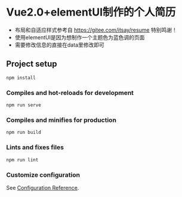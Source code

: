 # Vue2.0+elementUI制作的个人简历

- 布局和自适应样式参考自 https://gitee.com/itsay/resume 特别鸣谢！
- 使用elementUI是因为想制作一个主题色为蓝色调的页面
- 需要修改信息的直接在data里修改即可

## Project setup
```
npm install
```

### Compiles and hot-reloads for development
```
npm run serve
```

### Compiles and minifies for production
```
npm run build
```

### Lints and fixes files
```
npm run lint
```

### Customize configuration
See [Configuration Reference](https://cli.vuejs.org/config/).
